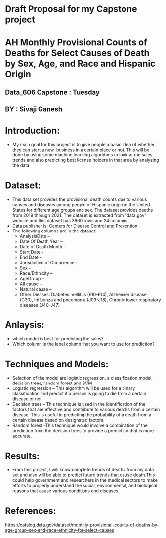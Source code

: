 # Draft Proposal for my Capstone project 

# AH Monthly Provisional Counts of Deaths for Select Causes of Death by Sex, Age, and Race and Hispanic Origin

## Data_606 Capstone : Tuesday

## BY : Sivaji Ganesh

# Introduction:
* My main goal for this project is to give people a basic idea of whether they can start a new  business in a certain place or not. This will be done by using         some machine learning algorithms to look at the sales trends and also predicting best license holders in that area by analyzing the data.

# Dataset:
* This data set provides the provisional death counts due to various causes and diseases among people of Hispanic origin in the United States for different age         groups and sex. The dataset provides deaths from 2019 through 2021. The dataset is extracted from “data.gov” website and this dataset has 3960 rows and 24           columns.
* Data publisher is: Centers for Disease Control and Prevention 
* The following columns are in the dataset:
  * AnalysisDate – 
  * Date Of Death Year – 
  * Date of Death Month – 
  * Start Date  - 
  * End Date – 
  * Jurisdiction of Occurrence - 
  * Sex –
  * Race/Ethnicity –
  * AgeGroup – 
  * All cause –
  * Natural cause – 
  * Other Dieases: Diabetes mellitus (E10-E14), Alzheimer disease (G30), Influenza and pneumonia (J09-J18), Chronic lower respiratory diseases (J40-J47)


# Anlaysis:
* which model is best for predicting the sales?
* Which column is the label column that you want to use for prediction?


# Techniques and Models:
  * Selection of the model are logistic regression, a classification model, decision trees, random forest and SVM 
  * Logistic regression – This algorithm will be used for a binary classification and predict if a person is going to die from a certain disease or not.
  * Decision trees – This technique is used in the identification of the factors that are effective and contribute to various deaths from a certain disease. This is       useful in predicting the probability of a death from a certain disease based on designated factors.
  * Random forest -This technique would involve a combination of the prediction from the decision trees to provide a prediction that is more accurate.



# Results:
  * From this project, I will know complete trends of deaths from my data set and also will be able to predict future trends that cause death.This could help             government and researchers in the medical sectors to make efforts to properly understand the social, environmental, and biological reasons that cause various         conditions and diseases.

# References:
   https://catalog.data.gov/dataset/monthly-provisional-counts-of-deaths-by-age-group-sex-and-race-ethnicity-for-select-causes
